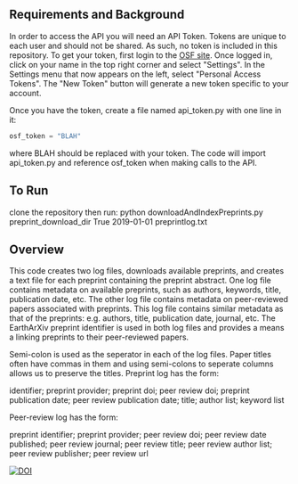 Requirements and Background
-------------

In order to access the API you will need an API Token. Tokens are unique to each user and should not be shared. As such, no token is included in this repository. To get your token, first login to the <a href="https://osf.io">OSF site</a>. Once logged in, click on your name in the top right corner and select "Settings". In the Settings menu that now appears on the left, select "Personal Access Tokens". The "New Token" button will generate a new token specific to your account.

Once you have the token, create a file named api_token.py with one line in it:
```python
osf_token = "BLAH"
```
where BLAH should be replaced with your token. The code will import api_token.py and reference osf_token when making calls to the API.

To Run
---------
clone the repository
then run:
python downloadAndIndexPreprints.py preprint_download_dir True 2019-01-01 preprintlog.txt

Overview
---------
This code creates two log files, downloads available preprints, and creates a text file for each preprint containing the preprint abstract. One log file contains metadata on available preprints, such as authors, keywords, title, publication date, etc. The other log file contains metadata on peer-reviewed papers associated with preprints. This log file contains similar metadata as that of the preprints: e.g. authors, title, publication date, journal, etc. The EarthArXiv preprint identifier is used in both log files and provides a means a linking preprints to their peer-reviewed papers.

Semi-colon is used as the seperator in each of the log files. Paper titles often have commas in them and using semi-colons to seperate columns allows us to preserve the titles. Preprint log has the form:

identifier; preprint provider; preprint doi; peer review doi; preprint publication date; peer review publication date; title; author list; keyword list

Peer-review log has the form:

preprint identifier; preprint provider; peer review doi; peer review date published; peer review journal; peer review title; peer review author list; peer review publisher; peer review url 

[![DOI](https://zenodo.org/badge/113208059.svg)](https://zenodo.org/badge/latestdoi/113208059)

